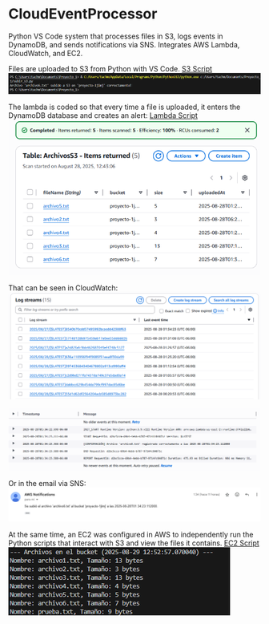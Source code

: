 # CloudEventProcessor
Python VS Code system that processes files in S3, logs events in DynamoDB, and sends notifications via SNS. Integrates AWS Lambda, CloudWatch, and EC2.

Files are uploaded to S3 from Python with VS Code. [S3 Script](subir_s3.py) ![S3](S3.png)

The lambda is coded so that every time a file is uploaded, it enters the DynamoDB database and creates an alert: [Lambda Script](lambda_function.py) ![DynamoDB](DynamoDB.png)

That can be seen in CloudWatch: ![Cloud Watch1](CloudWatch1.png)

![Cloud Watch2](CloudWatch2.png)

Or in the email via SNS: ![Gmail](Gmail.png)

At the same time, an EC2 was configured in AWS to independently run the Python scripts that interact with S3 and view the files it contains. [EC2 Script](EC2.py) ![EC2](EC2.png)


